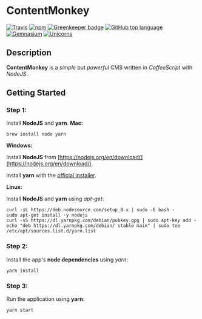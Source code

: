 # ContentMonkey

[![Travis](https://img.shields.io/travis/contentmonkey/contentmonkey.svg?style=flat-square)](https://travis-ci.org/contentmonkey/contentmonkey)
[![npm](https://img.shields.io/npm/v/npm.svg?style=flat-square)](https://www.npmjs.com/package/contentmonkey)
[![Greenkeeper badge](https://badges.greenkeeper.io/contentmonkey/contentmonkey.svg)](https://greenkeeper.io/)
[![GitHub top language](https://img.shields.io/github/languages/top/contentmonkey/contentmonkey.svg?style=flat-square&colorB=green)](#)
[![Gemnasium](https://img.shields.io/gemnasium/contentmonkey/contentmonkey.svg?style=flat-square)](https://beta.gemnasium.com/projects/github.com/contentmonkey/contentmonkey)
[![Unicorns](https://img.shields.io/badge/unicorn-approved-ff69b4.svg?style=flat-square)](https://www.youtube.com/watch?v=9auOCbH5Ns4?autoplay=true)
## Description
**ContentMonkey** is a _simple_ but _powerful_ CMS written in _CoffeeScript_ with _NodeJS_.
## Getting Started
### Step 1:
Install **NodeJS** and **yarn**.
**Mac:**

```
brew install node yarn
```
**Windows:**

Install **NodeJS** from [https://nodejs.org/en/download/](https://nodejs.org/en/download/).

Install **yarn** with the [official installer](https://yarnpkg.com/latest.msi).

**Linux:**

Install **NodeJS** and **yarn** using _apt-get_:
```
curl -sL https://deb.nodesource.com/setup_8.x | sudo -E bash -
sudo apt-get install -y nodejs
curl -sS https://dl.yarnpkg.com/debian/pubkey.gpg | sudo apt-key add -
echo "deb https://dl.yarnpkg.com/debian/ stable main" | sudo tee /etc/apt/sources.list.d/yarn.list
```
### Step 2:
Install the app's **node dependencies** using _yarn_:
```
yarn install
```
### Step 3:
Run the application using **yarn**:
```
yarn start
```
